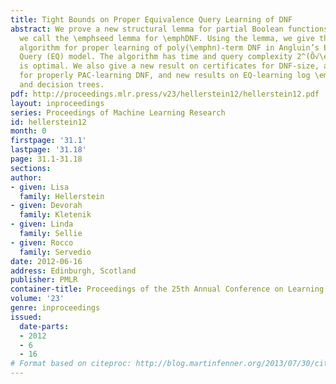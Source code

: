 ```yaml
---
title: Tight Bounds on Proper Equivalence Query Learning of DNF
abstract: We prove a new structural lemma for partial Boolean functions \emphf, which
  we call the \emphseed lemma for \emphDNF. Using the lemma, we give the first subexponential
  algorithm for proper learning of poly(\emphn)-term DNF in Angluin’s Equivalence
  Query (EQ) model. The algorithm has time and query complexity 2^(Õ√\emphn), which
  is optimal. We also give a new result on certificates for DNF-size, a simple algorithm
  for properly PAC-learning DNF, and new results on EQ-learning log \emphn-term DNF
  and decision trees.
pdf: http://proceedings.mlr.press/v23/hellerstein12/hellerstein12.pdf
layout: inproceedings
series: Proceedings of Machine Learning Research
id: hellerstein12
month: 0
firstpage: '31.1'
lastpage: '31.18'
page: 31.1-31.18
sections: 
author:
- given: Lisa
  family: Hellerstein
- given: Devorah
  family: Kletenik
- given: Linda
  family: Sellie
- given: Rocco
  family: Servedio
date: 2012-06-16
address: Edinburgh, Scotland
publisher: PMLR
container-title: Proceedings of the 25th Annual Conference on Learning Theory
volume: '23'
genre: inproceedings
issued:
  date-parts:
  - 2012
  - 6
  - 16
# Format based on citeproc: http://blog.martinfenner.org/2013/07/30/citeproc-yaml-for-bibliographies/
---
```

